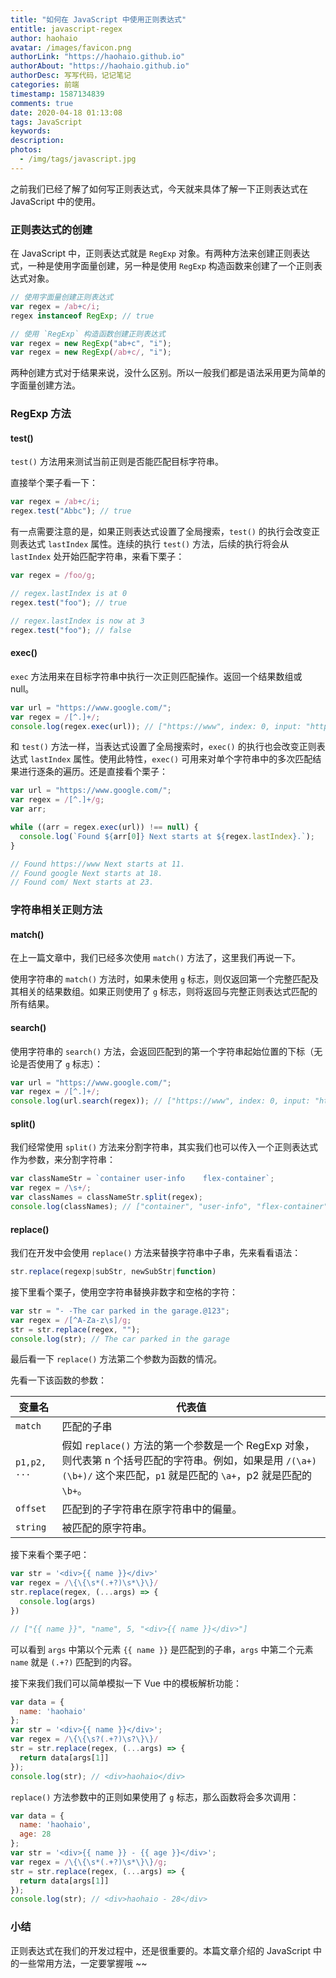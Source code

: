 ```yaml
---
title: "如何在 JavaScript 中使用正则表达式"
entitle: javascript-regex
author: haohaio
avatar: /images/favicon.png
authorLink: "https://haohaio.github.io"
authorAbout: "https://haohaio.github.io"
authorDesc: 写写代码，记记笔记
categories: 前端
timestamp: 1587134839
comments: true
date: 2020-04-18 01:13:08
tags: JavaScript
keywords:
description:
photos:
  - /img/tags/javascript.jpg
---
```


之前我们已经了解了如何写正则表达式，今天就来具体了解一下正则表达式在 JavaScript 中的使用。

### 正则表达式的创建

在 JavaScript 中，正则表达式就是 `RegExp` 对象。有两种方法来创建正则表达式，一种是使用字面量创建，另一种是使用 `RegExp` 构造函数来创建了一个正则表达式对象。

```js
// 使用字面量创建正则表达式
var regex = /ab+c/i;
regex instanceof RegExp; // true

// 使用 `RegExp` 构造函数创建正则表达式
var regex = new RegExp("ab+c", "i");
var regex = new RegExp(/ab+c/, "i");
```

两种创建方式对于结果来说，没什么区别。所以一般我们都是语法采用更为简单的字面量创建方法。

### RegExp 方法

#### test()

`test()` 方法用来测试当前正则是否能匹配目标字符串。

直接举个栗子看一下：

```js
var regex = /ab+c/i;
regex.test("Abbc"); // true
```

有一点需要注意的是，如果正则表达式设置了全局搜索，`test()` 的执行会改变正则表达式 `lastIndex` 属性。连续的执行 `test()` 方法，后续的执行将会从 `lastIndex` 处开始匹配字符串，来看下栗子：

```js
var regex = /foo/g;

// regex.lastIndex is at 0
regex.test("foo"); // true

// regex.lastIndex is now at 3
regex.test("foo"); // false
```

#### exec()

`exec` 方法用来在目标字符串中执行一次正则匹配操作。返回一个结果数组或 null。

```js
var url = "https://www.google.com/";
var regex = /[^.]+/;
console.log(regex.exec(url)); // ["https://www", index: 0, input: "https://www.google.com/", groups: undefined]
```

和 `test()` 方法一样，当表达式设置了全局搜索时，`exec()` 的执行也会改变正则表达式 `lastIndex` 属性。使用此特性，`exec()` 可用来对单个字符串中的多次匹配结果进行逐条的遍历。还是直接看个栗子：

```js
var url = "https://www.google.com/";
var regex = /[^.]+/g;
var arr;

while ((arr = regex.exec(url)) !== null) {
  console.log(`Found ${arr[0]} Next starts at ${regex.lastIndex}.`);
}

// Found https://www Next starts at 11.
// Found google Next starts at 18.
// Found com/ Next starts at 23.
```

### 字符串相关正则方法

#### match()

在上一篇文章中，我们已经多次使用 `match()` 方法了，这里我们再说一下。

使用字符串的 `match()` 方法时，如果未使用 `g` 标志，则仅返回第一个完整匹配及其相关的结果数组。如果正则使用了 `g` 标志，则将返回与完整正则表达式匹配的所有结果。

#### search()

使用字符串的 `search()` 方法，会返回匹配到的第一个字符串起始位置的下标（无论是否使用了 `g` 标志）：

```js
var url = "https://www.google.com/";
var regex = /[^.]+/;
console.log(url.search(regex)); // ["https://www", index: 0, input: "https://www.google.com/", groups: undefined]
```

#### split()

我们经常使用 `split()` 方法来分割字符串，其实我们也可以传入一个正则表达式作为参数，来分割字符串：

```js
var classNameStr = `container user-info    flex-container`;
var regex = /\s+/;
var classNames = classNameStr.split(regex);
console.log(classNames); // ["container", "user-info", "flex-container"]
```

#### replace()

我们在开发中会使用 `replace()` 方法来替换字符串中子串，先来看看语法：

```js
str.replace(regexp|subStr, newSubStr|function)
```

接下里看个栗子，使用空字符串替换非数字和空格的字符：

```js
var str = "- -The car parked in the garage.@123";
var regex = /[^A-Za-z\s]/g;
str = str.replace(regex, "");
console.log(str); // The car parked in the garage
```

最后看一下 `replace()` 方法第二个参数为函数的情况。

先看一下该函数的参数：

| 变量名       | 代表值                                                                            |
| ------------ | --------------------------------------------------------------------------------- |
| `match`      | 匹配的子串                                                                        |
| `p1,p2, ...` | 假如 `replace()` 方法的第一个参数是一个 RegExp 对象，则代表第 n 个括号匹配的字符串。例如，如果是用 `/(\a+)(\b+)/` 这个来匹配，`p1` 就是匹配的 `\a+`，p2 就是匹配的 `\b+`。 |
| `offset`      | 匹配到的子字符串在原字符串中的偏量。                                                                 |
| `string`      | 被匹配的原字符串。                                                                 |

接下来看个栗子吧：

```js
var str = '<div>{{ name }}</div>'
var regex = /\{\{\s*(.+?)\s*\}\}/
str.replace(regex, (...args) => {
  console.log(args)
})

// ["{{ name }}", "name", 5, "<div>{{ name }}</div>"]
```

可以看到 `args` 中第以个元素 `{{ name }}` 是匹配到的子串，`args` 中第二个元素 `name` 就是 `(.+?)` 匹配到的内容。

接下来我们我们可以简单模拟一下 Vue 中的模板解析功能：

```js
var data = {
  name: 'haohaio'
};
var str = '<div>{{ name }}</div>';
var regex = /\{\{\s?(.+?)\s?\}\}/
str = str.replace(regex, (...args) => {
  return data[args[1]]
});
console.log(str); // <div>haohaio</div>
```

`replace()` 方法参数中的正则如果使用了 `g` 标志，那么函数将会多次调用：

```js
var data = {
  name: 'haohaio',
  age: 28
};
var str = '<div>{{ name }} - {{ age }}</div>';
var regex = /\{\{\s*(.+?)\s*\}\}/g;
str = str.replace(regex, (...args) => {
  return data[args[1]]
});
console.log(str); // <div>haohaio - 28</div>
```

### 小结

正则表达式在我们的开发过程中，还是很重要的。本篇文章介绍的 JavaScript 中的一些常用方法，一定要掌握哦 ~~
